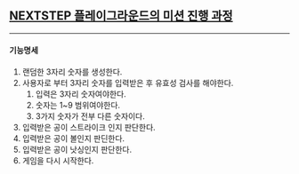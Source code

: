 ## [NEXTSTEP 플레이그라운드의 미션 진행 과정](https://github.com/next-step/nextstep-docs/blob/master/playground/README.md)

---
#### 기능명세

1. 랜덤한 3자리 숫자를 생성한다.
1. 사용자로 부터 3자리 숫자를 입력받은 후 유효성 검사를 해야한다.
    1. 입력은 3자리 숫자여야한다.
    1. 숫자는 1~9 범위여야한다.
    1. 3가지 숫자가 전부 다른 숫자이다.
1. 입력받은 공이 스트라이크 인지 판단한다.
1. 입력받은 공이 볼인지 판딘한다.
1. 입력받은 공이 낫싱인지 판단한다.
1. 게임을 다시 시작한다.